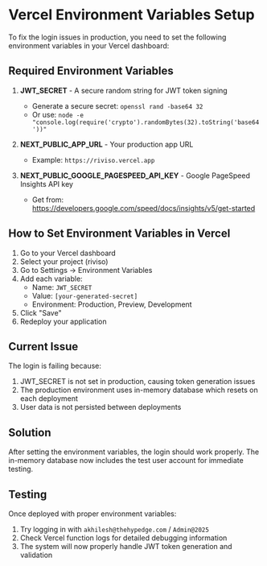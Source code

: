 # Vercel Environment Variables Setup

To fix the login issues in production, you need to set the following environment variables in your Vercel dashboard:

## Required Environment Variables

1. **JWT_SECRET** - A secure random string for JWT token signing
   - Generate a secure secret: `openssl rand -base64 32`
   - Or use: `node -e "console.log(require('crypto').randomBytes(32).toString('base64'))"`

2. **NEXT_PUBLIC_APP_URL** - Your production app URL
   - Example: `https://riviso.vercel.app`

3. **NEXT_PUBLIC_GOOGLE_PAGESPEED_API_KEY** - Google PageSpeed Insights API key
   - Get from: https://developers.google.com/speed/docs/insights/v5/get-started

## How to Set Environment Variables in Vercel

1. Go to your Vercel dashboard
2. Select your project (riviso)
3. Go to Settings → Environment Variables
4. Add each variable:
   - Name: `JWT_SECRET`
   - Value: `[your-generated-secret]`
   - Environment: Production, Preview, Development
5. Click "Save"
6. Redeploy your application

## Current Issue

The login is failing because:
1. JWT_SECRET is not set in production, causing token generation issues
2. The production environment uses in-memory database which resets on each deployment
3. User data is not persisted between deployments

## Solution

After setting the environment variables, the login should work properly. The in-memory database now includes the test user account for immediate testing.

## Testing

Once deployed with proper environment variables:
1. Try logging in with `akhilesh@thehypedge.com` / `Admin@2025`
2. Check Vercel function logs for detailed debugging information
3. The system will now properly handle JWT token generation and validation